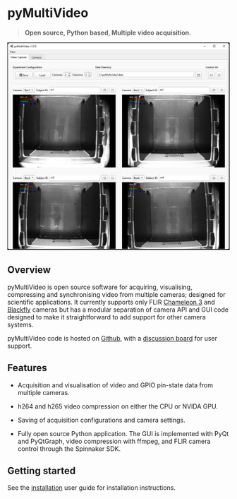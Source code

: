 # pyMultiVideo

>**Open source, Python based, Multiple video acquisition.**

![example](./media/multi_camera_layout.png)

## Overview

pyMultiVideo is open source software for acquiring, visualising, compressing and synchronising video from multiple cameras; designed for scientific applications.  It currently supports only FLIR [Chameleon 3](https://www.teledynevisionsolutions.com/products/chameleon3-usb3/) and [Blackfly](https://www.teledynevisionsolutions.com/products/blackfly-s-usb3/#resources-support) cameras but has a modular separation of camera API and GUI code designed to make it straightforward to add support for other camera systems.  

pyMultiVideo code is hosted on [Github](https://github.com/pyMultiVideo), with a [discussion board](https://github.com/orgs/pyMultiVideo/discussions) for user support.

## Features

- Acquisition and visualisation of video and GPIO pin-state data from multiple cameras. 

- h264 and h265 video compression on either the CPU or NVIDA GPU.

- Saving of acquisition configurations and camera settings.

- Fully open source Python application.  The GUI is implemented with PyQt and PyQtGraph, video compression with ffmpeg, and FLIR camera control through the Spinnaker SDK.

## Getting started

See the [installation](./user-guide/installation.md) user guide for installation instructions.

